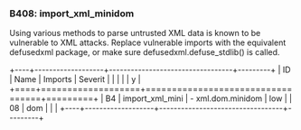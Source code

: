 ### B408: import\_xml\_minidom

Using various methods to parse untrusted XML data is known to be
vulnerable to XML attacks. Replace vulnerable imports with the
equivalent defusedxml package, or make sure defusedxml.defuse\_stdlib()
is called.

+----+-------------------+----------------------------------+---------+
| ID | Name              | Imports                          | Severit |
|    |                   |                                  | y       |
+====+===================+==================================+=========+
| B4 | import\_xml\_mini | -   xml.dom.minidom              | low     |
| 08 | dom               |                                  |         |
+----+-------------------+----------------------------------+---------+

